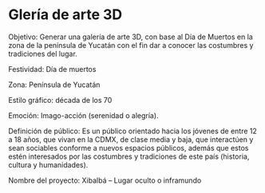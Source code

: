 # Glería de arte 3D
Objetivo: Generar una galería de arte 3D, con base al Día de Muertos en la zona de la península de Yucatán con el fin dar a conocer las costumbres y tradiciones del lugar.

Festividad: Día de muertos

Zona: Península  de Yucatán 

Estilo gráfico: década de los 70

Emoción: Imago-acción (serenidad o alegría).

Definición de público:
Es un público orientado hacia los jóvenes de entre 12 a 18 años, que vivan en la CDMX, de clase media y baja, que interactúen y sean sociables conforme a nuevos espacios públicos, además que estos estén interesados por las costumbres y tradiciones de este país (historia, cultura y humanidades). 

Nombre del proyecto: 
Xibalbá – Lugar oculto o inframundo
